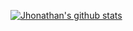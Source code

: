 [![Jhonathan's github stats](https://github-readme-stats.vercel.app/api?username=jwyterlin)](https://github.com/anuraghazra/github-readme-stats)
